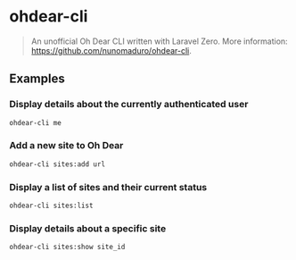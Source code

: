 # ohdear-cli

> An unofficial Oh Dear CLI written with Laravel Zero. More information: <https://github.com/nunomaduro/ohdear-cli>.

## Examples

### Display details about the currently authenticated user

```bash
ohdear-cli me
```

### Add a new site to Oh Dear

```bash
ohdear-cli sites:add url
```

### Display a list of sites and their current status

```bash
ohdear-cli sites:list
```

### Display details about a specific site

```bash
ohdear-cli sites:show site_id
```
